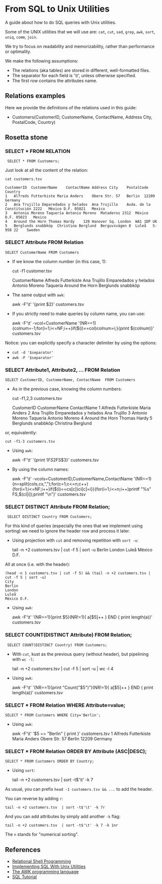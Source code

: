 # From SQL to Unix Utilities
A guide about how to do SQL queries with Unix utilities.

Some of the UNIX utilities that we will use are: `cat`, `cut`, `sed`, `grep`, `awk`, `sort`, `uniq`, `comm`, `join`.

We try to focus on readability and memorizability, rather than performance or optimality.

We make the following assumptions:
- The relations (aka tables) are stored in different, well-formatted files.
- The separator for each field is '\t', unless otherwise specified.
- The first row contains the attributes name.

## Relations examples

Here we provide the definitions of the relations used in this guide:

- Customers(CustomerID, CustomerName, ContactName, Address City, PostalCode, Country)


## Rosetta stone


### SELECT * FROM  RELATION

     SELECT * FROM Customers;

Just look at all the content of the relation:

    cat customers.tsv

    CustomerID	CustomerName	ContactName	Address	City	PostalCode	Country
    1	Alfreds Futterkiste	Maria Anders	Obere Str. 57	Berlin	12209	Germany
    2	Ana Trujillo Emparedados y helados	Ana Trujillo	Avda. de la Constitución 2222	México D.F.	05021	Mexico
    3	Antonio Moreno Taquería	Antonio Moreno	Mataderos 2312	México D.F.	05023	Mexico
    4	Around the Horn	Thomas Hardy	120 Hanover Sq.	London	WA1 1DP	UK
    5	Berglunds snabbköp	Christina Berglund	Berguvsvägen 8	Luleå	S-958 22	Sweden


### SELECT Attribute FROM Relation

    SELECT CustomerName FROM Customers

- If we know the column number (in this case, 1):

    cut -f1 customer.tsv

    CustomerName
    Alfreds Futterkiste
    Ana Trujillo Emparedados y helados
    Antonio Moreno Taquería
    Around the Horn
    Berglunds snabbköp

- The same output with `awk`:

    awk -F'\t' '{print $2}' customers.tsv

- If you strictly need to make queries by column name, you can use:

    awk -F'\t' -vcol=CustomerName '(NR==1){colnum=-1;for(i=1;i<=NF;i++)if($(i)==col)colnum=i;}{print $(colnum)}' customers.tsv

Notice: you can explicitly specify a character delimiter by using the options:
- `cut -d '$separator'`
- `awk -F '$separator'`

### SELECT Attribute1, Attribute2, ... FROM Relation

    SELECT CustomerID, CustomerName, ContactName  FROM Customers

- As in the previous case, knowing the column numbers:

    cut -f1,2,3 customers.tsv

    CustomerID	CustomerName	ContactName
    1	Alfreds Futterkiste	Maria Anders
    2	Ana Trujillo Emparedados y helados	Ana Trujillo
    3	Antonio Moreno Taquería	Antonio Moreno
    4	Around the Horn	Thomas Hardy
    5	Berglunds snabbköp	Christina Berglund


or, equivalently:

    cut -f1-3 customers.tsv

- Using `awk`:

    awk -F'\t' '{print $1FS$2FS$3}' customers.tsv

- By using the column names:

    awk -F'\t' -vcols=CustomerID,CustomerName,ContactName '(NR==1){n=split(cols,cs,",");for(c=1;c<=n;c++){for(i=1;i<=NF;i++)if($(i)==cs[c])ci[c]=i}}{for(i=1;i<=n;i++)printf "%s" FS,$(ci[i]);printf "\n"}' customers.tsv


### SELECT DISTINCT Attribute FROM Relation;

     SELECT DISTINCT Country FROM Customers;

For this kind of queries (especially the ones that we implement using sorting) we need to ignore the header row and process it later.

- Using projection with `cut` and removing repetition with `sort -u`:

    tail -n +2 customers.tsv | cut -f 5  | sort -u
    Berlin
    London
    Luleå
    México D.F.

All at once (i.e. with the header):

    (head -n 1 customers.tsv | cut -f 5) && (tail -n +2 customers.tsv | cut -f 5 | sort -u)
    City
    Berlin
    London
    Luleå
    México D.F.


- Using `awk`:

    awk -F'\t' '(NR==1){print $5}(NR!=1){ a[$5]++ } END { print length(a)}' customers.tsv

### SELECT COUNT(DISTINCT Attribute) FROM Relation;

     SELECT COUNT(DISTINCT Country) FROM Customers;

- With `cut`, kust as the previous query (without header), but pipelining with `wc -l`:

    tail -n +2 customers.tsv | cut -f 5  | sort -u | wc -l
    4

- Using `awk`:

    awk -F'\t' '(NR==1){print "Count("$5")"}(NR!=1){ a[$5]++ } END { print length(a)}' customers.tsv

### SELECT * FROM Relation WHERE Attribute=value;

    SELECT * FROM Customers WHERE City='Berlin';

- Using `awk`:

    awk -F'\t' '$5 == "Berlin" { print }' customers.tsv
    1	Alfreds Futterkiste	Maria Anders	Obere Str. 57	Berlin	12209	Germany

### SELECT * FROM Relation ORDER BY Attribute (ASC|DESC);

    SELECT * FROM Customers ORDER BY Country;

- Using `sort`:

    tail -n +2 customers.tsv  | sort -t$'\t' -k 7

As usual, you can prefix `head -1 customers.tsv && ...` to add the header.

You can reverse by adding `r`:

    tail -n +2 customers.tsv  | sort -t$'\t' -k 7r

And you can add attributes by simply add another `-k` flag:

    tail -n +2 customers.tsv  | sort -t$'\t' -k 7 -k 1nr

The `n` stands for "numerical sorting".


## References

- [Relational Shell Programming](http://matt.might.net/articles/sql-in-the-shell/)
- [Implementing SQL With Unix Utilities](https://www.xaprb.com/blog/2012/10/12/implementing-sql-with-unix-utilities/)
- [The AWK programming language](https://ia802309.us.archive.org/25/items/pdfy-MgN0H1joIoDVoIC7/The_AWK_Programming_Language.pdf)
- [SQL Tutorial](https://www.w3schools.com/sql/)

